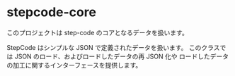 # stepcode-core

このプロジェクトは step-code のコアとなるデータを扱います。

StepCode はシンプルな JSON で定義されたデータを扱います。
このクラスでは JSON のロード、およびロードしたデータの再 JSON 化や
ロードしたデータの加工に関するインターフェースを提供します。
